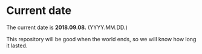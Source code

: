 # Current date

The current date is **2018.09.08.** (YYYY.MM.DD.)

This repository will be good when the world ends, so we will know how long it lasted.